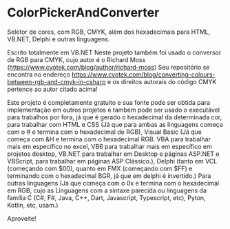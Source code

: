 # ColorPickerAndConverter
Seletor de cores, com RGB, CMYK, além dos hexadecimais para HTML, VB.NET, Delphi e outras linguagens.

Escrito totalmente em VB.NET
Neste projeto também foi usado o conversor de RGB para CMYK, cujo autor é o Richard Moss (https://www.cyotek.com/blog/author/richard-moss)
Seu repositório se encontra no endereço https://www.cyotek.com/blog/converting-colours-between-rgb-and-cmyk-in-csharp e os direitos autorais do código CMYK pertence ao autor citado acima!

Este projeto é completamente gratuito e sua fonte pode ser obtida para implementação em outros projetos e também pode ser usado o executável para trabalhos por fora, já que é gerado o hexadecimal da determinada cor, para trabalhar com 
  HTML e CSS (Já que para ambas as linguagens começa com o # e termina com o hexadecimal de RGB),
  Visual Basic (Já que começa com &H e termina com o hexadecimal RGB. VBA para trabalhar mais em específico no excel, VB6 para trabalhar mais em específico em projetos desktop, VB.NET para trabalhar em Desktop e páginas ASP.NET e VBScript, para trabalhar em páginas ASP Clássico.), 
  Delphi (tanto em VCL (começando com $00), quanto em FMX (começando com $FF) e terminando com o hexadecimal BGR, já que em delphi é invertido.)
  Para outras linguagens (Já que começa com o 0x e termina com o hexadecimal em RGB, cujo as Linguagens com a sintaxe parecida ou linguagens da família C (C#, F#, Java, C++, Dart, Javascript, Typescript, etc), Pyton, Kotlin, etc, usam.)
  
  Aproveite!
